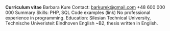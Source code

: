 **Curriculum vitae**
Barbara Kure
Contact: barkurek@gmail.com +48 600 000 000 
Summary
Skills: PHP, SQL
Code examples (link)
No professional experience in programming.
Education: Silesian Technical University, Technische Univeristeit Eindhoven
English ~B2, thesis written in English.
